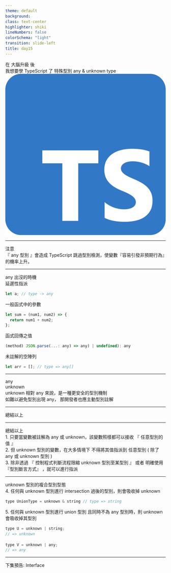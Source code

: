 ```yaml
---
theme: default
background:
class: text-center
highlighter: shiki
lineNumbers: false
colorSchema: "light"
transition: slide-left
title: day15
---
```


<div class="flex h-full space-x-8  mb-10 justify-center items-center">
  <div class="font-bold  text-left tracking-wide p-3 text-[#2e79c7] text-[35px] relative">在 <span class="text-center p-0.5  px-3  text-[55px] inline-block"> 大腦升級 </span> 後  <br>我想要學 TypeScript 了  
  <span class="bg-[#2e79c7] mt-8 text-white text-center p-1 text-[20px] w-80 block">特殊型別 any & unknown type</span> 
  </div>
  <div class="h-42 w-42">
    <img src ="/tslogo.png" class="mx-auto"/>
  </div>
</div>
<div class="mx-auto bg-[#2e79c7] h-3 right-0 bottom-0 left-0 absolute"></div>

---

<div class=" font-bold mx-auto mt-30 text-[#2e79c7]  text-center  p-4  text-3xl w-50 "><tabler-alert-triangle class="mr-5 inline-block "/>注意 </div>

<div class="text-center text-[#696969] mt-5">
『 any 型別 』會造成 TypeScript 跳過型別檢測，使變數『容易引發非預期行為』的機率上升。
</div>

<div class="mx-auto bg-[#2e79c7] h-3 right-0 bottom-0 left-0 absolute"></div>

---

<div class="font-bold  text-left    text-[#2e79c7] text-[24px] w-100" >any 出沒的時機</div>

<div class="flex mt-10 space-x-5">
  <div class="w-1/2 p-1 ">
    <span class="block p-1 text-[14px] bg-[#2e79c7] text-white w-30 text-center mb-5">延遲性指派</span>

```javascript
let a; // type -> any
```

  </div>
  <div class="w-1/2 p-1 ">
    <span class="block p-1 text-[14px] bg-[#2e79c7] text-white w-30 text-center mb-5">一般函式中的參數</span>

```javascript
let sum = (num1, num2) => {
  return num1 + num2;
};
```

  </div>
</div>
<div class="flex mt-10 space-x-5">
  <div class="w-1/2 p-1 ">
    <span class="block p-1 text-[14px] bg-[#2e79c7] text-white w-30 text-center mb-5">函式回傳之值</span>

```javascript
(method) JSON.parse(...: any) => any) | undefined): any
```

  </div>
  <div class="w-1/2 p-1 ">
    <span class="block p-1 text-[14px] bg-[#2e79c7] text-white w-30 text-center mb-5">未註解的空陣列</span>

```javascript
let arr = []; // type => any[]
```

  </div>
</div>

<div class="mx-auto bg-[#2e79c7] h-3 right-0 bottom-0 left-0 absolute"></div>

---

<div class=" flex space-x-10  mt-40 justify-center">

<div class="font-medium bg-[#2e79c7] border-[#2e79c7] border-3   text-center p-4 text-2xl w-45" :class="$slidev.nav.clicks === 0? '  bg-[#2e79c7] text-white ':'text-[#2e79c7] bg-white'">any</div>
<div class="bg-[#2e79c7]  text-white text-center  text-2xl w-1"></div>
<div class="font-medium   text-center border-[#2e79c7] p-4 border-3 text-2xl w-45" :class="$slidev.nav.clicks === 1? 'bg-[#2e79c7] text-white':'text-[#2e79c7]'">unknown</div>

</div>

<div class="w-116 text-center text-white absolute top-20 bottom-0 left-0 right-0 m-auto text-lg font-medium h-10 leading-10 bg-[#2e79c7]" v-click='1'>
unknown 相對 any 來說，是一種更安全的型別機制
</div>

<div class="w-116 text-center bg-white border-2 absolute top-20 bottom-0 left-0 right-0 m-auto text-lg font-medium h-10 leading-10 text-[#2e79c7] border-[#2e79c7]" v-if="$slidev.nav.clicks === 0">如難以避免型別出現 any， 那開發者也應主動型別註解</div>

<div class="mx-auto bg-[#2e79c7] h-3 right-0 bottom-0 left-0 absolute"></div>

---

<div class="font-bold  mx-auto mt-35 text-center p-3 text-[#2e79c7] text-3xl"><span class="bg-[#2e79c7] mt-8 text-white text-center p-1 text-[20px] w-50 inline-block"> 總結以上
</span> </div>

<div class="mx-auto bg-[#2e79c7] h-3 right-0 bottom-0 left-0 absolute"></div>

---

<div class=" space-y-4 text-[#2e79c7]">
  <div class="font-bold text-left mb-10  tracking-wide text-[#2e79c7] text-[26px] relative"> 總結以上
  </div>
  <div class="space-y-7 mt-20 text-[#696969]">
  <div >
   1.  只要當變數被註解為 any 或 unknown，該變數照樣都可以接收 <span class="text-[#2e79c7] font-bold">『 任意型別的值 』</span>
  </div>
  <div>
   2.  但 unknown 型別的變數，在大多情境下<span class="text-[#2e79c7] font-bold"> 不得將其值指派到 任意型別 </span>( 除了any 或 unknown 型別 )
  </div>
  <div>
   3.  除非透過 <span class="text-[#2e79c7] font-bold">『 控制程式判斷流程限縮 unknown 型別至某型別 』 </span>或者 明確使用<span class="text-[#2e79c7] font-bold">『型別斷言方式』 </span>，就可以進行指派
  </div>

  </div>
  
</div>

<div class="mx-auto bg-[#2e79c7] h-3 right-0 bottom-0 left-0 absolute"></div>

---

<div class=" space-y-4 text-[#2e79c7]">
  <div class="font-bold text-left mb-10  tracking-wide text-[#2e79c7] text-[26px] relative"> unknown 型別的複合型別型態
  </div>
  <div class="space-y-7 mt-20 text-[#696969]">
  <div class=" my-5">
   4.  任何與 unknown 型別進行 intersection 過後的型別，則會吸收掉 unknown
  </div>

```javascript
type UnionType = unknown & string // type => string

```

  <div class="pb-5">
   5.  任何與 unknown 型別進行 union 型別 且同時不為 any 型別時，則 unknown 會吸收掉其型別
  </div>
  
```javascript
type U = unknown | string;
// => unknown

type V = unknown | any;
// => any

```

</div>
</div>

<div class="mx-auto bg-[#2e79c7] h-3 right-0 bottom-0 left-0 absolute"></div>

---

<div class="font-bold   mx-auto mt-30 text-center p-3 text-[#2e79c7] text-3xl"><span class="bg-[#2e79c7] mt-8 text-white text-center p-1 text-[20px] w-50 inline-block"> 下集預告:  Interface
</span> </div>

<div class="mx-auto bg-[#2e79c7] h-3 right-0 bottom-0 left-0 absolute"></div>

